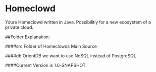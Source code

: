 # Homeclowd

Youre Homeclowd written in Java. Possibilitiy for a new ecosystem of a private cloud.

##Folder Explanation:

####src
Folder of Homeclowds Main Source

####db
OrientDB we want to use NoSQL instead of PostgreSQL



####Current Version is 1.0-SNAPSHOT

